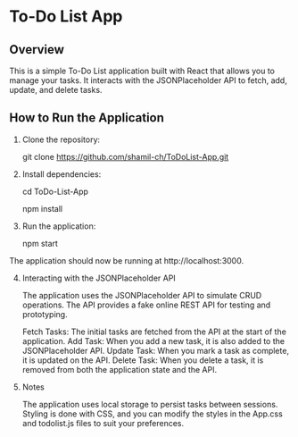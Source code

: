 # To-Do List App

## Overview

This is a simple To-Do List application built with React that allows you to manage your tasks. It interacts with the JSONPlaceholder API to fetch, add, update, and delete tasks.

## How to Run the Application

1. Clone the repository:

   git clone https://github.com/shamil-ch/ToDoList-App.git


2. Install dependencies:

    cd ToDo-List-App

    npm install

3. Run the application:
    
    npm start

The application should now be running at http://localhost:3000.

4. Interacting with the JSONPlaceholder API

    The application uses the JSONPlaceholder API to simulate CRUD operations. The API provides a fake online REST API for testing and prototyping.

    Fetch Tasks: The initial tasks are fetched from the API at the start of the application.
    Add Task: When you add a new task, it is also added to the JSONPlaceholder API.
    Update Task: When you mark a task as complete, it is updated on the API.
    Delete Task: When you delete a task, it is removed from both the application state and the API.

5. Notes

    The application uses local storage to persist tasks between sessions.
    Styling is done with CSS, and you can modify the styles in the App.css and todolist.js files to suit your preferences.



